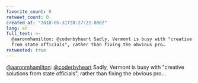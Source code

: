 ```yaml
---
favorite_count: 0
retweet_count: 0
created_at: "2018-05-31T20:27:22.000Z"
lang: en
full_text: >-
  @aaronmhamilton: @coderbyheart Sadly, Vermont is busy with "creative solutions
  from state officials", rather than fixing the obvious pro…
retweeted: true
---
```


[@aaronmhamilton](https://twitter.com/aaronmhamilton):
[@coderbyheart](https://twitter.com/coderbyheart) Sadly, Vermont is busy with
"creative solutions from state officials", rather than fixing the obvious pro…
